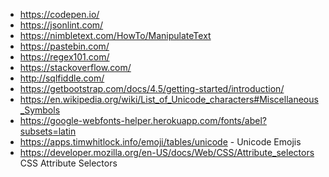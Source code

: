 - https://codepen.io/
- https://jsonlint.com/
- https://nimbletext.com/HowTo/ManipulateText
- https://pastebin.com/
- https://regex101.com/
- https://stackoverflow.com/
- http://sqlfiddle.com/
- https://getbootstrap.com/docs/4.5/getting-started/introduction/
- https://en.wikipedia.org/wiki/List_of_Unicode_characters#Miscellaneous_Symbols
- https://google-webfonts-helper.herokuapp.com/fonts/abel?subsets=latin
- https://apps.timwhitlock.info/emoji/tables/unicode - Unicode Emojis
- https://developer.mozilla.org/en-US/docs/Web/CSS/Attribute_selectors CSS Attribute Selectors